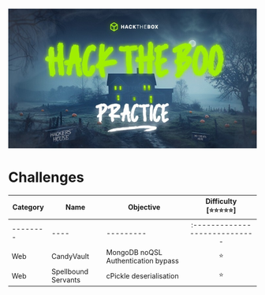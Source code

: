 ![hacktheboo](/images/hacktheboo.jpg)


# Challenges

| Category | Name | Objective | Difficulty <br /> [⭐⭐⭐⭐⭐] |
| -------- | ---- | --------- | :---------------------------: |
| -------- | ---- | --------- | :---------------------------- |
| Web     | CandyVault | MongoDB noQSL Authentication bypass | ⭐
| Web     | Spellbound Servants | cPickle deserialisation | ⭐




